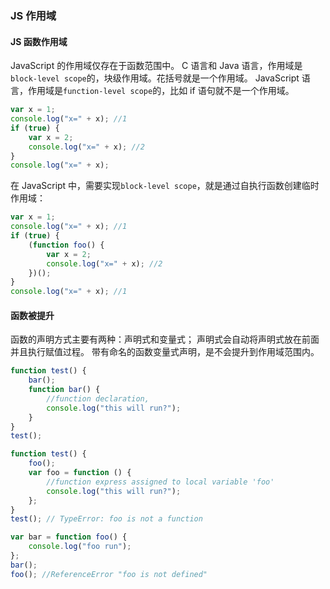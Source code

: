 ### JS 作用域

#### JS 函数作用域

JavaScript 的作用域仅存在于函数范围中。
C 语言和 Java 语言，作用域是`block-level scope`的，块级作用域。花括号就是一个作用域。
JavaScript 语言，作用域是`function-level scope`的，比如 if 语句就不是一个作用域。

```js
var x = 1;
console.log("x=" + x); //1
if (true) {
	var x = 2;
	console.log("x=" + x); //2
}
console.log("x=" + x);
```

在 JavaScript 中，需要实现`block-level scope`，就是通过自执行函数创建临时作用域：

```js
var x = 1;
console.log("x=" + x); //1
if (true) {
	(function foo() {
		var x = 2;
		console.log("x=" + x); //2
	})();
}
console.log("x=" + x); //1
```

#### 函数被提升

函数的声明方式主要有两种：声明式和变量式；
声明式会自动将声明式放在前面并且执行赋值过程。
带有命名的函数变量式声明，是不会提升到作用域范围内。

```js
function test() {
	bar();
	function bar() {
		//function declaration,
		console.log("this will run?");
	}
}
test();
```

```js
function test() {
	foo();
	var foo = function () {
		//function express assigned to local variable 'foo'
		console.log("this will run?");
	};
}
test(); // TypeError: foo is not a function
```

```js
var bar = function foo() {
	console.log("foo run");
};
bar();
foo(); //ReferenceError "foo is not defined"
```
